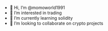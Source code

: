 - 👋 Hi, I’m @momoworld1991
- 👀 I’m interested in trading
- 🌱 I’m currently learning solidity
- 💞️ I’m looking to collaborate on crypto projects
